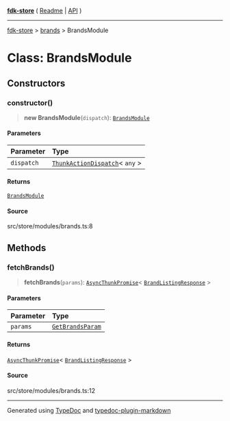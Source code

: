 [**fdk-store**](../../README.md) ( [Readme](../../README.md) \| [API](../../API.md) )

---

[fdk-store](../../API.md) > [brands](../README.md) > BrandsModule

# Class: BrandsModule

## Constructors

### constructor()

> **new BrandsModule**(`dispatch`): [`BrandsModule`](class.BrandsModule.md)

#### Parameters

| Parameter  | Type                                                                                                     |
| :--------- | :------------------------------------------------------------------------------------------------------- |
| `dispatch` | [`ThunkActionDispatch`](../../theme/internal_/type-aliases/type-alias.ThunkActionDispatch.md)\< `any` \> |

#### Returns

[`BrandsModule`](class.BrandsModule.md)

#### Source

src/store/modules/brands.ts:8

## Methods

### fetchBrands()

> **fetchBrands**(`params`): [`AsyncThunkPromise`](../../theme/internal_/type-aliases/type-alias.AsyncThunkPromise.md)\< [`BrandListingResponse`](../internal_/type-aliases/type-alias.BrandListingResponse.md) \>

#### Parameters

| Parameter | Type                                                                       |
| :-------- | :------------------------------------------------------------------------- |
| `params`  | [`GetBrandsParam`](../internal_/type-aliases/type-alias.GetBrandsParam.md) |

#### Returns

[`AsyncThunkPromise`](../../theme/internal_/type-aliases/type-alias.AsyncThunkPromise.md)\< [`BrandListingResponse`](../internal_/type-aliases/type-alias.BrandListingResponse.md) \>

#### Source

src/store/modules/brands.ts:12

---

Generated using [TypeDoc](https://typedoc.org/) and [typedoc-plugin-markdown](https://www.npmjs.com/package/typedoc-plugin-markdown)
